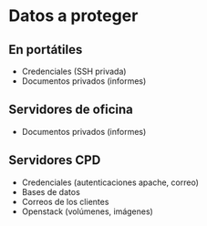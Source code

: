 # Datos a proteger

## En portátiles

- Credenciales (SSH privada)
- Documentos privados (informes)



## Servidores de oficina

- Documentos privados (informes)




## Servidores CPD

- Credenciales (autenticaciones apache, correo)
- Bases de datos
- Correos de los clientes
- Openstack (volúmenes, imágenes)
